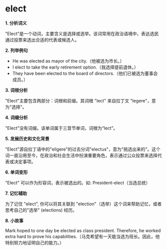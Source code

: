 # elect

**1\. 分析词义**

  

"Elect"是一个动词，主要含义是选择或选举。该词常用在政治语境中，表达选民通过投票来选出合适的代表或候选人。

  

**2\. 列举例句**

  

*   He was elected as mayor of the city.（他被选为市长。）
*   I elect to take the early retirement option.（我选择提前退休。）
*   They have been elected to the board of directors.（他们已被选为董事会成员。）

  

**3\. 词根分析**

  

"Elect"主要包含两部分：词根和前缀。其词根 "lect" 来自拉丁文 "legere"，意为"选择"。

  

**4\. 词缀分析**

  

"Elect"没有词缀。该单词属于三音节单词，词根为“lect”。

  

**5\. 发展历史和文化背景**

  

"Elect"源自拉丁语中的"eligere"的过去分词"electus"，意为"挑选出来的"。这个词一直沿用至今，在政治和社会生活中扮演重要角色，表示通过公众投票来选择代表或决定事项。

  

**6\. 单词变形**

  

"Elect" 可以作为形容词，表示被选出的。如: President-elect（当选总统）

  

**7\. 记忆辅助**

  

为了记住 "elect", 你可以将其关联到 "election"（选举）这个词来帮助记忆，或者思考自己的"选举" (elections) 经历。

  

**8\. 小故事**

  

Mark hoped to one day be elected as class president. Therefore, he worked extra hard to prove his capabilities.（马克希望有一天能当选为班长。因此，他特别努力地证明自己的能力。）
